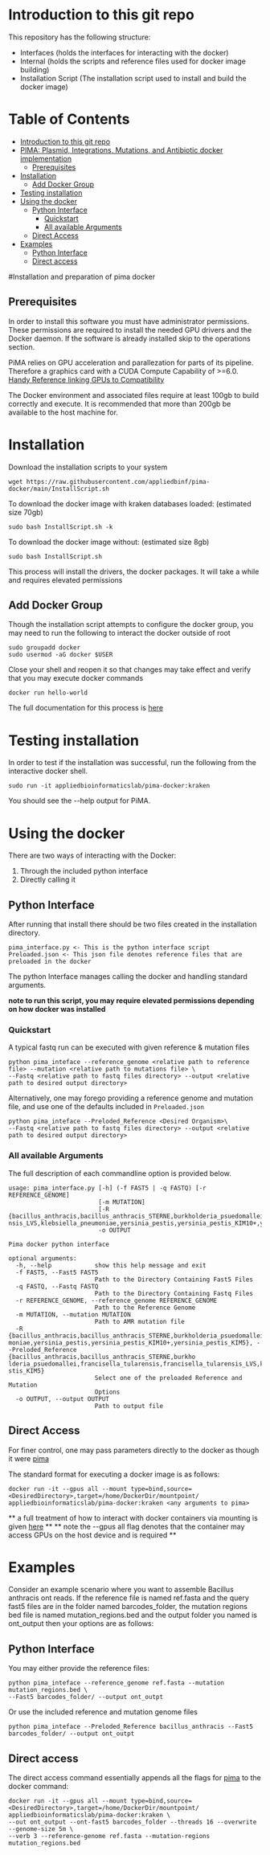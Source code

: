 # Introduction to this git repo
This repository has the following structure:

 * Interfaces (holds the interfaces for interacting with the docker)
 * Internal (holds the scripts and reference files used for docker image building)
 * Installation Script (The installation script used to install and build the docker image)
 
# Table of Contents

- [Introduction to this git repo](#introduction-to-this-git-repo)
- [PIMA: Plasmid, Integrations, Mutations, and Antibiotic docker implementation](#pima--plasmid--integrations--mutations--and-antibiotic-docker-implementation)
  * [Prerequisites](#prerequisites)
- [Installation](#installation)
  * [Add Docker Group](#add-docker-group)
- [Testing installation](#testing-installation)
- [Using the docker](#using-the-docker)
  * [Python Interface](#python-interface)
    + [Quickstart](#quickstart)
    + [All available Arguments](#all-available-arguments)
  * [Direct Access](#direct-access)
- [Examples](#examples)
  * [Python Interface](#python-interface-1)
  * [Direct access](#direct-access)

#Installation and preparation of pima docker

## Prerequisites

In order to install this software you must have administrator permissions. These permissions are required to install the needed GPU drivers and the Docker daemon. If the software is already installed skip to the operations section.

PiMA relies on GPU acceleration and parallezation for parts of its pipeline. Therefore a graphics card with a CUDA Compute Capability of >=6.0. [Handy Reference linking GPUs to Compatibility](https://developer.nvidia.com/cuda-gpus#compute)

The Docker environment and associated files require at least 100gb to build correctly and execute. It is recommended that more than 200gb be available to the host machine for.

# Installation

Download the installation scripts to your system

```commandline
wget https://raw.githubusercontent.com/appliedbinf/pima-docker/main/InstallScript.sh
```

To download the docker image with kraken databases loaded: (estimated size 70gb)
```commandline
sudo bash InstallScript.sh -k
```
To download the docker image without: (estimated size 8gb)
```commandline
sudo bash InstallScript.sh
```

This process will install the drivers, the docker packages. It will take a while and requires elevated permissions

## Add Docker Group
Though the installation script attempts to configure the docker group, you may need to run the following to interact the docker outside of root
```commandline
sudo groupadd docker
sudo usermod -aG docker $USER
```
Close your shell and reopen it so that changes may take effect and verify that you may execute docker commands
```commandline
docker run hello-world
```
The full documentation for this process is [here](https://docs.docker.com/engine/install/linux-postinstall/)

# Testing installation
In order to test if the installation was successful, run the following from the interactive docker shell.
```commandline
sudo run -it appliedbioinformaticslab/pima-docker:kraken
```
You should see the --help output for PiMA.

# Using the docker
There are two ways of interacting with the Docker:
1. Through the included python interface
2. Directly calling it
## Python Interface
After running that install there should be two files created in the installation directory.
```
pima_interface.py <- This is the python interface script
Preloaded.json <- This json file denotes reference files that are preloaded in the docker
```
The python Interface manages calling the docker and handling standard arguments.

**note to run this script, you may require elevated permissions depending on how docker was installed**
### Quickstart
A typical fastq run can be executed with given reference & mutation files
```commandline
python pima_inteface --reference_genome <relative path to reference file> --mutation <relative path to mutations file> \
--Fastq <relative path to fastq files directory> --output <relative path to desired output directory>
```
Alternatively, one may forego providing a reference genome and mutation file, and use one of the defaults included in `Preloaded.json`
```commandline
python pima_inteface --Preloded_Reference <Desired Organism>\
--Fastq <relative path to fastq files directory> --output <relative path to desired output directory>
```
### All available Arguments
The full description of each commandline option is provided below.
```commandline
usage: pima_interface.py [-h] (-f FAST5 | -q FASTQ) [-r REFERENCE_GENOME]
                         [-m MUTATION]
                         [-R {bacillus_anthracis,bacillus_anthracis_STERNE,burkholderia_psuedomallei,francisella_tularensis,francisella_tulare
nsis_LVS,klebsiella_pneumoniae,yersinia_pestis,yersinia_pestis_KIM10+,yersinia_pestis_KIM5}]
                         -o OUTPUT

Pima docker python interface

optional arguments:
  -h, --help            show this help message and exit
  -f FAST5, --Fast5 FAST5
                        Path to the Directory Containing Fast5 Files
  -q FASTQ, --Fastq FASTQ
                        Path to the Directory Containing Fastq Files
  -r REFERENCE_GENOME, --reference_genome REFERENCE_GENOME
                        Path to the Reference Genome
  -m MUTATION, --mutation MUTATION
                        Path to AMR mutation file
  -R {bacillus_anthracis,bacillus_anthracis_STERNE,burkholderia_psuedomallei,francisella_tularensis,francisella_tularensis_LVS,klebsiella_pneu
moniae,yersinia_pestis,yersinia_pestis_KIM10+,yersinia_pestis_KIM5}, --Preloded_Reference {bacillus_anthracis,bacillus_anthracis_STERNE,burkho
lderia_psuedomallei,francisella_tularensis,francisella_tularensis_LVS,klebsiella_pneumoniae,yersinia_pestis,yersinia_pestis_KIM10+,yersinia_pe
stis_KIM5}
                        Select one of the preloaded Reference and Mutation
                        Options
  -o OUTPUT, --output OUTPUT
                        Path to output file
```
## Direct Access
For finer control, one may pass parameters directly to the docker as though it were [pima](https://github.com/appliedbinf/pima/blob/master/README.md)

The standard format for executing a docker image is as follows:
```commandline
docker run -it --gpus all --mount type=bind,source=<DesiredDirectory>,target=/home/DockerDir/mountpoint/ appliedbioinformaticslab/pima-docker:kraken <any arguments to pima>
```
** a full treatment of how to interact with docker containers via mounting is given [here](https://docs.docker.com/storage/bind-mounts/) **
** note the --gpus all flag denotes that the container may access GPUs on the host device and is required **
# Examples

Consider an example scenario where you want to assemble Bacillus anthracis ont reads. If the reference file is named ref.fasta and the query fast5 files are in the folder named barcodes_folder, the mutation regions bed file is named mutation_regions.bed and the output folder you named is ont_output then your options are as follows:
## Python Interface
You may either provide the reference files:
```commandline
python pima_inteface --reference_genome ref.fasta --mutation mutation_regions.bed \
--Fast5 barcodes_folder/ --output ont_outpt
```
Or use the included reference and mutation genome files
```commandline
python pima_inteface --Preloded_Reference bacillus_anthracis --Fast5 barcodes_folder/ --output ont_outpt
```
## Direct access
The direct access command essentially appends all the flags for [pima](https://github.com/appliedbinf/pima/blob/master/README.md#quickstart-guide) to the docker command:
```commandline
docker run -it --gpus all --mount type=bind,source=<DesiredDirectory>,target=/home/DockerDir/mountpoint/ appliedbioinformaticslab/pima-docker:kraken \
--out ont_output --ont-fast5 barcodes_folder --threads 16 --overwrite --genome-size 5m \
--verb 3 --reference-genome ref.fasta --mutation-regions mutation_regions.bed
```